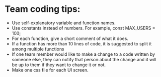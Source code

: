 # Team coding tips:
* Use self-explanatory variable and function names.
* Use constants instead of numbers. For example, const MAX_USERS = 100;
* For each function, give a short comment of what it does.
* If a function has more than 10 lines of code, it is suggested to split it among multiple functions
* If one team member would like to make a change to a code written by someone else, they can notify that person about the change and it will be up to them if they want to change it or not.
* Make one css file for each UI screen.
